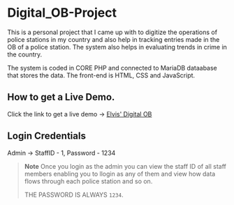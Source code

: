 # Digital_OB-Project

This is a personal project that I came up with to digitize the operations of police stations in my country and also help in tracking entries made in the OB of a police station. The system also helps in evaluating trends in crime in the country.

The system is coded in CORE PHP and connected to MariaDB dataabase that stores the data. The front-end is HTML, CSS and JavaScript.

## How to get a Live Demo.

Click the link to get a live demo -> [Elvis' Digital OB](https://digital-ob.000webhostapp.com)

## Login Credentials

Admin -> StaffID - 1,
         Password - 1234

> **Note**
> Once you login as the admin you can view the staff ID of all staff members enabling you to llogin as any of them and view how data flows through each police station and so on.
> 
> THE PASSWORD IS ALWAYS ```1234```.
